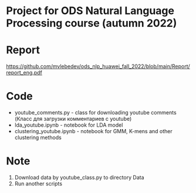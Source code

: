 # Project for ODS Natural Language Processing course (autumn 2022)

# Report
https://github.com/mvlebedev/ods_nlp_huawei_fall_2022/blob/main/Report/report_eng.pdf

# Code

* youtube_comments.py - class for downloading youtube comments (Класс для загрузки комментариев с youtube)
* lda_youtube.ipynb - notebook for LDA model
* clustering_youtube.ipynb - notebook for GMM, K-mens and other clustering methods

# Note

1. Download data by youtube_class.py to directory Data
2. Run another scripts
